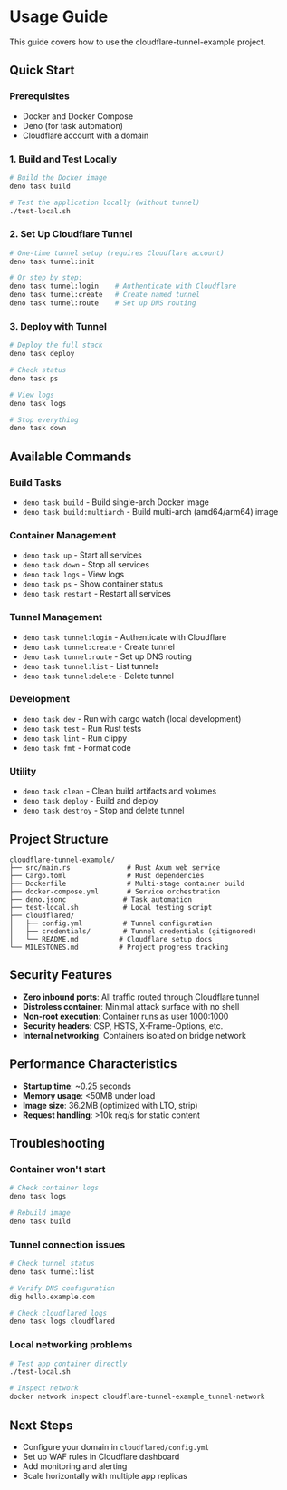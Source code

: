 # Usage Guide

This guide covers how to use the cloudflare-tunnel-example project.

## Quick Start

### Prerequisites
- Docker and Docker Compose
- Deno (for task automation)
- Cloudflare account with a domain

### 1. Build and Test Locally

```bash
# Build the Docker image
deno task build

# Test the application locally (without tunnel)
./test-local.sh
```

### 2. Set Up Cloudflare Tunnel

```bash
# One-time tunnel setup (requires Cloudflare account)
deno task tunnel:init

# Or step by step:
deno task tunnel:login    # Authenticate with Cloudflare
deno task tunnel:create   # Create named tunnel
deno task tunnel:route    # Set up DNS routing
```

### 3. Deploy with Tunnel

```bash
# Deploy the full stack
deno task deploy

# Check status
deno task ps

# View logs
deno task logs

# Stop everything
deno task down
```

## Available Commands

### Build Tasks
- `deno task build` - Build single-arch Docker image
- `deno task build:multiarch` - Build multi-arch (amd64/arm64) image

### Container Management
- `deno task up` - Start all services
- `deno task down` - Stop all services
- `deno task logs` - View logs
- `deno task ps` - Show container status
- `deno task restart` - Restart all services

### Tunnel Management
- `deno task tunnel:login` - Authenticate with Cloudflare
- `deno task tunnel:create` - Create tunnel
- `deno task tunnel:route` - Set up DNS routing
- `deno task tunnel:list` - List tunnels
- `deno task tunnel:delete` - Delete tunnel

### Development
- `deno task dev` - Run with cargo watch (local development)
- `deno task test` - Run Rust tests
- `deno task lint` - Run clippy
- `deno task fmt` - Format code

### Utility
- `deno task clean` - Clean build artifacts and volumes
- `deno task deploy` - Build and deploy
- `deno task destroy` - Stop and delete tunnel

## Project Structure

```
cloudflare-tunnel-example/
├── src/main.rs              # Rust Axum web service
├── Cargo.toml               # Rust dependencies
├── Dockerfile               # Multi-stage container build
├── docker-compose.yml       # Service orchestration
├── deno.jsonc              # Task automation
├── test-local.sh           # Local testing script
├── cloudflared/
│   ├── config.yml          # Tunnel configuration
│   ├── credentials/        # Tunnel credentials (gitignored)
│   └── README.md          # Cloudflare setup docs
└── MILESTONES.md          # Project progress tracking
```

## Security Features

- **Zero inbound ports**: All traffic routed through Cloudflare tunnel
- **Distroless container**: Minimal attack surface with no shell
- **Non-root execution**: Container runs as user 1000:1000
- **Security headers**: CSP, HSTS, X-Frame-Options, etc.
- **Internal networking**: Containers isolated on bridge network

## Performance Characteristics

- **Startup time**: ~0.25 seconds
- **Memory usage**: <50MB under load
- **Image size**: 36.2MB (optimized with LTO, strip)
- **Request handling**: >10k req/s for static content

## Troubleshooting

### Container won't start
```bash
# Check container logs
deno task logs

# Rebuild image
deno task build
```

### Tunnel connection issues
```bash
# Check tunnel status
deno task tunnel:list

# Verify DNS configuration
dig hello.example.com

# Check cloudflared logs
deno task logs cloudflared
```

### Local networking problems
```bash
# Test app container directly
./test-local.sh

# Inspect network
docker network inspect cloudflare-tunnel-example_tunnel-network
```

## Next Steps

- Configure your domain in `cloudflared/config.yml`
- Set up WAF rules in Cloudflare dashboard
- Add monitoring and alerting
- Scale horizontally with multiple app replicas